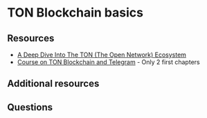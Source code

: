 # TON Blockchain basics

## Resources

* [A Deep Dive Into The TON (The Open Network) Ecosystem](https://okxventures.medium.com/a-deep-dive-into-the-ton-the-open-network-ecosystem-34376fdd6082)
* [Course on TON Blockchain and Telegram](https://stepik.org/course/176754/syllabus) - Only 2 first chapters

## Additional resources



## Questions
